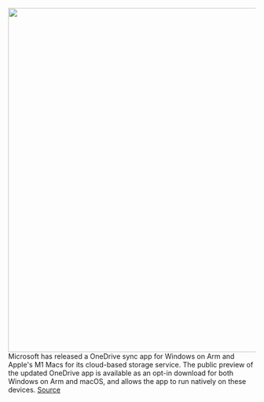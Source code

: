 <img src='https://cdn.vox-cdn.com/thumbor/sGQtgBMg99K5YkxCtCokwS-VfqA=/0x0:2040x1360/1200x800/filters:focal(857x517:1183x843)/cdn.vox-cdn.com/uploads/chorus_image/image/70243444/acastro_180507_1777_microsoft_0002.0.jpg' width='700px' /><br/>
Microsoft has released a OneDrive sync app for Windows on Arm and Apple's M1 Macs for its cloud-based storage service. The public preview of the updated OneDrive app is available as an opt-in download for both Windows on Arm and macOS, and allows the app to run natively on these devices.
<a href='https://www.theverge.com/2021/12/8/22823778/microsoft-onedrive-m1-macs-windows-on-arm-app'> Source <a/>